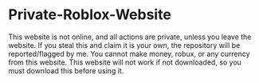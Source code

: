 # Private-Roblox-Website
This website is not online, and all actions are private, unless you leave the website.
If you steal this and claim it is your own, the repository will be reported/flagged by me.
You cannot make money, robux, or any currency from this website.
This website will not work if not downloaded, so you must download this before using it.
